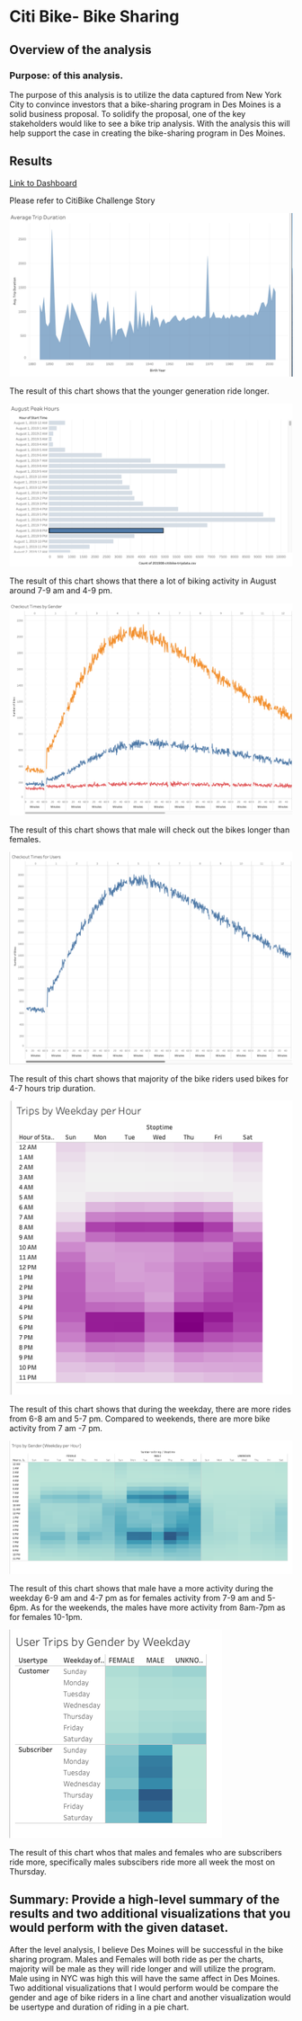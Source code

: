 # Citi Bike- Bike Sharing

## Overview of the analysis
### Purpose: of this analysis.
The purpose of this analysis is to utilize the data captured from New York City to convince investors that a bike-sharing program in Des Moines is a solid business proposal. To solidify the proposal, one of the key stakeholders would like to see a bike trip analysis. With the analysis this will help support the case in creating the bike-sharing program in Des Moines. 

## Results
[Link to Dashboard](https://prod-useast-b.online.tableau.com/#/site/taniasite/workbooks/9015?:origin=card_share_link)

Please refer to CitiBike Challenge Story

![NYC Average Trip Duration](Images/avg_trip_duration.png)

The result of this chart shows that the younger generation ride longer.


![NYC August Peak Hours](Images/august_peak_hours.png)

The result of this chart shows that there a lot of biking activity in August around 7-9 am and 4-9 pm.

![Checkout Times by Gender](Images/checkout_gender.png)

The result of this chart shows that male will check out the bikes longer than females.


![Checkout Times for Users](Images/checkout_users.png)

The result of this chart shows that majority of the bike riders used bikes for 4-7 hours trip duration.

![Trips by Weekday per Hour](Images/weekday_per_hour.png)

The result of this chart shows that during the weekday, there are more rides from 6-8 am and 5-7 pm. Compared to weekends, there are more bike activity from 7 am -7 pm.

![Trips by Gender Weekday per Hour](Images/gender_weekday_hour.png)

The result of this chart shows that male have a more activity during the weekday 6-9 am and 4-7 pm as for females activity from 7-9 am and 5-6pm. As for the weekends, the males have more activity from 8am-7pm as for females 10-1pm. 

![User Trips by Gender by Weekday](Images/trips_gender_weekday.png)

The result of this chart whos that males and females who are subscribers ride more, specifically males subscibers ride more all week the most on Thursday.




## Summary: Provide a high-level summary of the results and two additional visualizations that you would perform with the given dataset.
After the level analysis, I believe Des Moines will be successful in the bike sharing program. Males and Females will both ride as per the charts, majority will be male as they will ride longer and will utilize the program. Male using in NYC was high this will have the same affect in Des Moines. Two additional visualizations that I would perform would be compare the gender and age of bike riders in a line chart and another visualization would be usertype and duration of riding in a pie chart.








